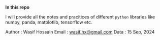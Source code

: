 **In this repo**

I will provide all the notes and pracitices of different `python` libraries like numpy, panda, matplotlib, tensorflow etc.

Author : Wasif Hossain
Email  : wasif.hx@gmail.com
Data   : 15 Sep, 2024